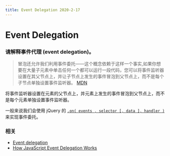 ```yaml
---
title: Event Delegation 2020-2-17
---
```


# Event Delegation

### 请解释事件代理 (event delegation)。

> 冒泡还允许我们利用事件委托——这个概念依赖于这样一个事实,如果你想要在大量子元素中单击任何一个都可以运行一段代码，您可以将事件监听器设置在其父节点上，并让子节点上发生的事件冒泡到父节点上，而不是每个子节点单独设置事件监听器。
> [MDN](https://developer.mozilla.org/zh-CN/docs/Learn/JavaScript/Building_blocks/Events)

将事件监听器设置在元素的父节点上，并元素上发生的事件冒泡到父节点上，而不是每个元素单独设置事件监听器。

一般来说我们会使用 jQuery 的 [`.on( events , selector [, data ], handler )`](https://api.jquery.com/on/) 来实现事件委托。

### 相关

- [Event delegation](https://javascript.info/event-delegation)
- [How JavaScript Event Delegation Works](https://davidwalsh.name/event-delegate)
